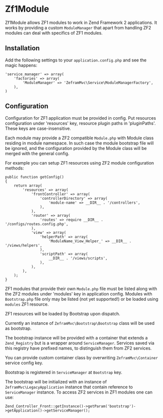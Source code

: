 Zf1Module
=========

Zf1Module allows ZF1 modules to work in Zend Framework 2 applications. It works by providing a custom `ModuleManager` that apart from handling ZF2 modules can deal with specifics of ZF1 modules.

## Installation

Add the following settings to your `application.config.php` and see the magic happens:

    'service_manager' => array(
        'factories' => array(
            'ModuleManager' => 'ZeframMvc\Service\ModuleManagerFactory',
        ),
    )

## Configuration

Configuration for ZF1 application must be provided in config. Put resources configuration
under 'resources' key, resource plugin paths in 'pluginPaths'. These keys are case-insensitive.

Each module may provide a ZF2 compatible `Module.php` with Module class residing in module
namespace. In such case the module bootstrap file will be ignored, and the configuration provided
by the Module class will be merged with the general config.

For example you can setup ZF1 resources using ZF2 module configuration methods:

    public function getConfig()
    {
        return array(
            'resources' => array(
                'frontController' => array(
                    'controllerDirectory' => array(
                        'module-name' => __DIR__ . '/controllers',
                    ),
                ),
                'router' => array(
                    'routes' => require __DIR__ . '/configs/routes.config.php',
                ),
                'view' => array(
                    'helperPath' => array(
                        'ModuleName_View_Helper_' => __DIR__ . '/views/helpers',
                    ),
                    'scriptPath' => array(
                        __DIR__ . '/views/scripts',
                    ),
                ),
            ),
        );
    }

ZF1 modules that provide their own `Module.php` file must be listed along with the ZF2 modules
under 'modules' key in application config. Modules with `Bootstrap.php` file only may be listed
(not yet supported!) or be loaded using `modules` ZF1 resource.

ZF1 resources will be loaded by Bootstrap upon dispatch.

Currently an instance of `ZeframMvc\Bootstrap\Bootstrap` class will be used as bootstrap.

The bootstrap instance will be provided with a container that extends a `Zend_Registry` but is a wrapper around `ServiceManager`. Services saved via this registry have prefixed names, to distinguish them from ZF2 services. 

You can provide custom container class by overwriting `ZeframMvc\Container` service config key.

Bootstrap is registered in `ServiceManager` at `Bootstrap` key.

The bootstrap will be initialized with an instance of `ZeframMvc\LegacyApplication` instance that
contain reference to `ServiceManager` instance. To access ZF2 services in ZF1 modules one can use:

    Zend_Controller_Front::getInstance()->getParam('bootstrap')->getApplication()->getServiceManager();





